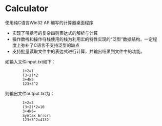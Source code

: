 Calculator
===
使用纯C语言Win32 API编写的计算器桌面程序
 - 实现了带括号的复杂四则表达式的解析与计算
 - 操作数栈和操作符栈使用的栈为利用宏的特性实现的“泛型”数据结构，一定程度上弥补了C语言不支持泛型的缺点
 - 支持批量读取文件中的表达式进行计算，并输出结果到文件中的功能。


 如输入文件input.txt如下：
````
		1+2=1
		(3+2)*2
		3+4k5
		123+3^2
````
 则输出文件output.txt为：
````
		1+2=3
		(3+2)*2=10
		3+4k5=
		Syntax Error!
		123+3^2=4132
````